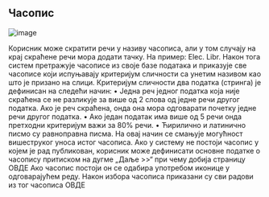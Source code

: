 ## Часопис
 
 ![image](https://user-images.githubusercontent.com/29538544/148198050-1ddd847b-40a4-4c65-965d-943b5cb97cab.png)
 
Корисник може скратити речи у називу часописа, али у том случају на крај скраћене речи мора додати тачку. На пример: Elec. Libr. Након тога систем претражује часописе из своје базе података и приказује све часописе који испуњавају критеријум сличности са унетим називом кao штo je призaнo нa слици. Критеријум сличности два податка (стринга) је дефинисан на следећи начин: 
•	Једна реч једног податка која није скраћена се не разликује за више од 2 слова од једне речи другог податка. Ако је реч скраћена, онда она мора одговарати почетку једне речи другог податка.
•	Ако један податак има више од 5 речи онда претходни критеријум важи за 80% речи.
•	Ћирилично и латинично писмо су равноправна писма.
На овај начин се смањује могућност вишеструког уноса истог часописа. 
Ако у систему не постоји часопис у којем је рад публикован, корисник може дефинисати основне податке о часопису притиском на дугме „Даље >>“ при чему добија страницу ОВДЕ 
Ако часопис постоји он се одабира употребом иконице   у одговарајућем реду. Након избора часописа приказани су сви радови из тог часописа ОВДЕ
